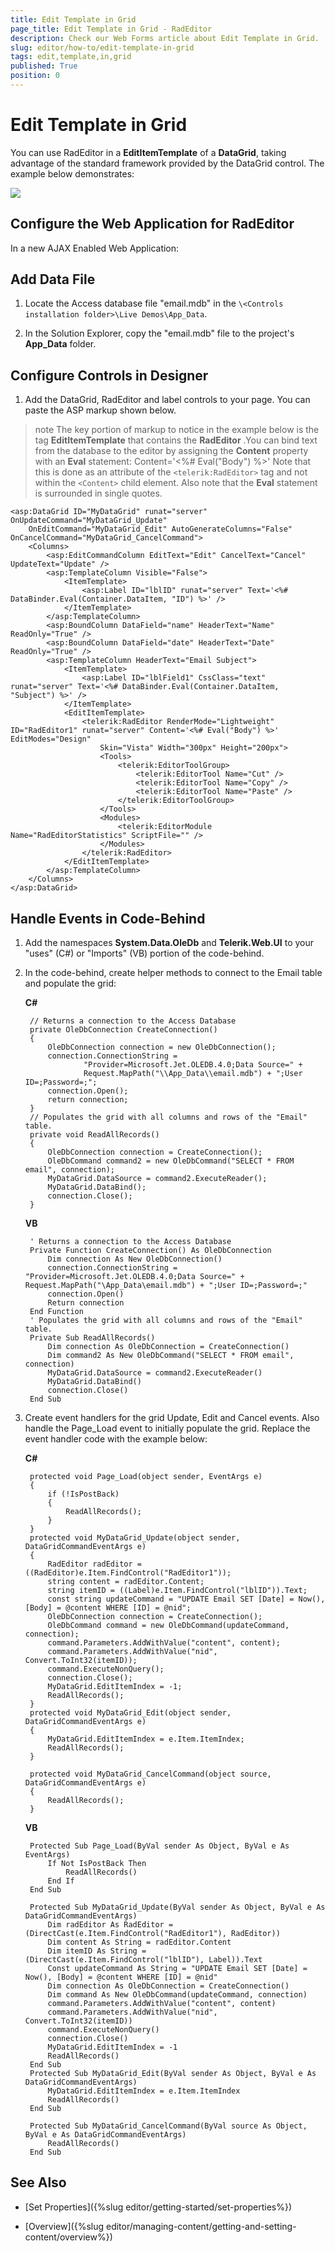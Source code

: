 ```yaml
---
title: Edit Template in Grid
page_title: Edit Template in Grid - RadEditor
description: Check our Web Forms article about Edit Template in Grid.
slug: editor/how-to/edit-template-in-grid
tags: edit,template,in,grid
published: True
position: 0
---
```


# Edit Template in Grid

You can use RadEditor in a **EditItemTemplate** of a **DataGrid**, taking advantage of the standard framework provided by the DataGrid control. The example below demonstrates:

![](images/editor-gettingsettingcontent003.png)

## Configure the Web Application for RadEditor

In a new AJAX Enabled Web Application:

## Add Data File

1. Locate the Access database file "email.mdb" in the `\<Controls installation folder>\Live Demos\App_Data`.

1. In the Solution Explorer, copy the "email.mdb" file to the project's **App_Data** folder.

## Configure Controls in Designer

1. Add the DataGrid, RadEditor and label controls to your page. You can paste the ASP markup shown below.

>note The key portion of markup to notice in the example below is the tag **EditItemTemplate** that contains the **RadEditor** .You can bind text from the database to the editor by assigning the **Content** property with an **Eval** statement:
>Content='<%# Eval("Body") %>'
>Note that this is done as an attribute of the `<telerik:RadEditor>` tag and not within the `<Content>` child element. Also note that the **Eval** statement is surrounded in single quotes.
>


````ASP.NET
<asp:DataGrid ID="MyDataGrid" runat="server" OnUpdateCommand="MyDataGrid_Update"
	OnEditCommand="MyDataGrid_Edit" AutoGenerateColumns="False" OnCancelCommand="MyDataGrid_CancelCommand">
	<Columns>
		<asp:EditCommandColumn EditText="Edit" CancelText="Cancel" UpdateText="Update" />
		<asp:TemplateColumn Visible="False">
			<ItemTemplate>
				<asp:Label ID="lblID" runat="server" Text='<%# DataBinder.Eval(Container.DataItem, "ID") %>' />
			</ItemTemplate>
		</asp:TemplateColumn>
		<asp:BoundColumn DataField="name" HeaderText="Name" ReadOnly="True" />
		<asp:BoundColumn DataField="date" HeaderText="Date" ReadOnly="True" />
		<asp:TemplateColumn HeaderText="Email Subject">
			<ItemTemplate>
				<asp:Label ID="lblField1" CssClass="text" runat="server" Text='<%# DataBinder.Eval(Container.DataItem, "Subject") %>' />
			</ItemTemplate>
			<EditItemTemplate>
				<telerik:RadEditor RenderMode="Lightweight" ID="RadEditor1" runat="server" Content='<%# Eval("Body") %>' EditModes="Design"
					Skin="Vista" Width="300px" Height="200px">
					<Tools>
						<telerik:EditorToolGroup>
							<telerik:EditorTool Name="Cut" />
							<telerik:EditorTool Name="Copy" />
							<telerik:EditorTool Name="Paste" />
						</telerik:EditorToolGroup>
					</Tools>
					<Modules>
						<telerik:EditorModule Name="RadEditorStatistics" ScriptFile="" />
					</Modules>
				</telerik:RadEditor>
			</EditItemTemplate>
		</asp:TemplateColumn>
	</Columns>
</asp:DataGrid>
````


## Handle Events in Code-Behind

1. Add the namespaces **System.Data.OleDb** and **Telerik.Web.UI** to your "uses" (C#) or "Imports" (VB) portion of the code-behind.

1. In the code-behind, create helper methods to connect to the Email table and populate the grid:


	**C#**
	
		// Returns a connection to the Access Database
		private OleDbConnection CreateConnection()
		{
			OleDbConnection connection = new OleDbConnection();
			connection.ConnectionString =
					"Provider=Microsoft.Jet.OLEDB.4.0;Data Source=" +
					Request.MapPath("\\App_Data\\email.mdb") + ";User ID=;Password=;";
			connection.Open();
			return connection;
		}
		// Populates the grid with all columns and rows of the "Email" table.
		private void ReadAllRecords()
		{
			OleDbConnection connection = CreateConnection();
			OleDbCommand command2 = new OleDbCommand("SELECT * FROM email", connection);
			MyDataGrid.DataSource = command2.ExecuteReader();
			MyDataGrid.DataBind();
			connection.Close();
		} 	
		
	**VB**
	
		' Returns a connection to the Access Database
		Private Function CreateConnection() As OleDbConnection
			Dim connection As New OleDbConnection()
			connection.ConnectionString = "Provider=Microsoft.Jet.OLEDB.4.0;Data Source=" + Request.MapPath("\App_Data\email.mdb") + ";User ID=;Password=;"
			connection.Open()
			Return connection
		End Function
		' Populates the grid with all columns and rows of the "Email" table.
		Private Sub ReadAllRecords()
			Dim connection As OleDbConnection = CreateConnection()
			Dim command2 As New OleDbCommand("SELECT * FROM email", connection)
			MyDataGrid.DataSource = command2.ExecuteReader()
			MyDataGrid.DataBind()
			connection.Close()
		End Sub


1. Create event handlers for the grid Update, Edit and Cancel events. Also handle the Page_Load event to initially populate the grid. Replace the event handler code with the example below:



	**C#**
	
		protected void Page_Load(object sender, EventArgs e)
		{
			if (!IsPostBack)
			{
				ReadAllRecords();
			}
		}
		protected void MyDataGrid_Update(object sender, DataGridCommandEventArgs e)
		{
			RadEditor radEditor = ((RadEditor)e.Item.FindControl("RadEditor1"));
			string content = radEditor.Content;
			string itemID = ((Label)e.Item.FindControl("lblID")).Text;
			const string updateCommand = "UPDATE Email SET [Date] = Now(), [Body] = @content WHERE [ID] = @nid";
			OleDbConnection connection = CreateConnection();
			OleDbCommand command = new OleDbCommand(updateCommand, connection);
			command.Parameters.AddWithValue("content", content);
			command.Parameters.AddWithValue("nid", Convert.ToInt32(itemID));
			command.ExecuteNonQuery();
			connection.Close();
			MyDataGrid.EditItemIndex = -1;
			ReadAllRecords();
		}
		protected void MyDataGrid_Edit(object sender, DataGridCommandEventArgs e)
		{
			MyDataGrid.EditItemIndex = e.Item.ItemIndex;
			ReadAllRecords();
		}

		protected void MyDataGrid_CancelCommand(object source, DataGridCommandEventArgs e)
		{
			ReadAllRecords();
		} 			

	**VB**
	
	    Protected Sub Page_Load(ByVal sender As Object, ByVal e As EventArgs)
	        If Not IsPostBack Then
	            ReadAllRecords()
	        End If
	    End Sub
	
	    Protected Sub MyDataGrid_Update(ByVal sender As Object, ByVal e As DataGridCommandEventArgs)
	        Dim radEditor As RadEditor = (DirectCast(e.Item.FindControl("RadEditor1"), RadEditor))
	        Dim content As String = radEditor.Content
	        Dim itemID As String = (DirectCast(e.Item.FindControl("lblID"), Label)).Text
	        Const updateCommand As String = "UPDATE Email SET [Date] = Now(), [Body] = @content WHERE [ID] = @nid"
	        Dim connection As OleDbConnection = CreateConnection()
	        Dim command As New OleDbCommand(updateCommand, connection)
	        command.Parameters.AddWithValue("content", content)
	        command.Parameters.AddWithValue("nid", Convert.ToInt32(itemID))
	        command.ExecuteNonQuery()
	        connection.Close()
	        MyDataGrid.EditItemIndex = -1
	        ReadAllRecords()
	    End Sub
	    Protected Sub MyDataGrid_Edit(ByVal sender As Object, ByVal e As DataGridCommandEventArgs)
	        MyDataGrid.EditItemIndex = e.Item.ItemIndex
	        ReadAllRecords()
	    End Sub
	
	    Protected Sub MyDataGrid_CancelCommand(ByVal source As Object, ByVal e As DataGridCommandEventArgs)
	        ReadAllRecords()
	    End Sub


## See Also

 * [Set Properties]({%slug editor/getting-started/set-properties%})

 * [Overview]({%slug editor/managing-content/getting-and-setting-content/overview%})

